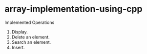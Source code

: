 # array-implementation-using-cpp

Implemented Operations

  1. Display.
  2. Delete an element.
  3. Search an element.
  4. Insert.
